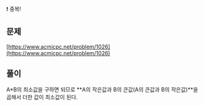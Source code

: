 :exclamation: 중복!

## 문제

[https://www.acmicpc.net/problem/1026](https://www.acmicpc.net/problem/1026)

## 풀이

A\*B의 최소값을 구하면 되므로 **A의 작은값과 B의 큰값(A의 큰값과 B의 작은값)**을 곱해서 더한 값이 최소값이 된다.
